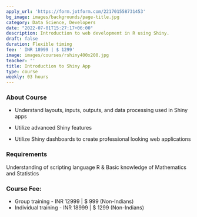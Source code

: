 ```yaml
---
apply_url: 'https://form.jotform.com/221701558731453'
bg_image: images/backgrounds/page-title.jpg
category: Data Science, Developers
date: "2022-07-01T15:27:17+06:00"
description: Introduction to web development in R using Shiny.
draft: false
duration: Flexible timing
fee: ' INR 18999 | $ 1299'
image: images/courses/rshiny400x200.jpg
teacher: ''
title: Introduction to Shiny App
type: course
weekly: 03 hours
---
```



### About Course

  -  Understand layouts, inputs, outputs, and data processing used in Shiny apps

  -  Utilize advanced Shiny features

  -  Utilize Shiny dashboards to create professional looking web applications


### Requirements

Understanding of scripting language R & Basic knowledge of Mathematics and Statistics

### Course Fee:

  -   Group training - INR 12999 | $ 999 (Non-Indians)
  -   Individual training - INR 18999 | $ 1299 (Non-Indians)



